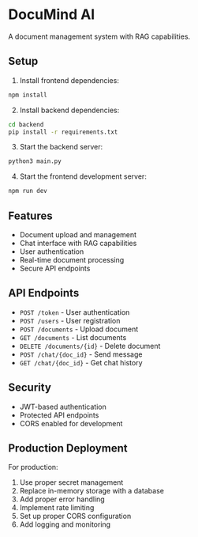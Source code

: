 # DocuMind AI

A document management system with RAG capabilities.

## Setup

1. Install frontend dependencies:
```bash
npm install
```

2. Install backend dependencies:
```bash
cd backend
pip install -r requirements.txt
```

3. Start the backend server:
```bash
python3 main.py
```

4. Start the frontend development server:
```bash
npm run dev
```

## Features

- Document upload and management
- Chat interface with RAG capabilities
- User authentication
- Real-time document processing
- Secure API endpoints

## API Endpoints

- `POST /token` - User authentication
- `POST /users` - User registration
- `POST /documents` - Upload document
- `GET /documents` - List documents
- `DELETE /documents/{id}` - Delete document
- `POST /chat/{doc_id}` - Send message
- `GET /chat/{doc_id}` - Get chat history

## Security

- JWT-based authentication
- Protected API endpoints
- CORS enabled for development

## Production Deployment

For production:

1. Use proper secret management
2. Replace in-memory storage with a database
3. Add proper error handling
4. Implement rate limiting
5. Set up proper CORS configuration
6. Add logging and monitoring